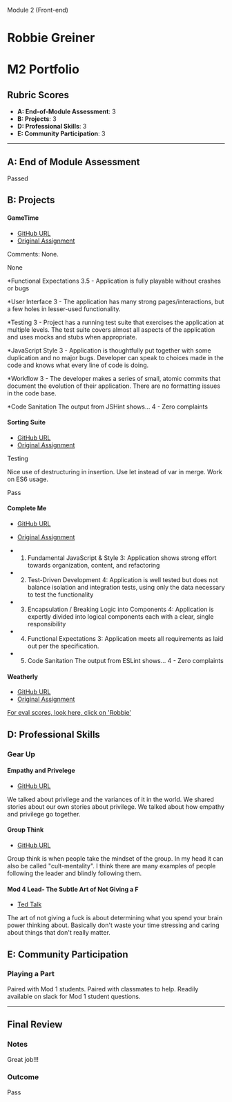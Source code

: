 Module 2 (Front-end)

# Robbie Greiner  
 
 # M2 Portfolio
 
 ## Rubric Scores
 
 * **A: End-of-Module Assessment**: 3
 * **B: Projects**: 3
 * **D: Professional Skills**: 3
 * **E: Community Participation**: 3
 
 -----------------------
 
 ## A: End of Module Assessment
 
 Passed
 
 
 ## B: Projects
 
 #### GameTime
 
 * [GitHub URL](https://github.com/robbiegreiner/game-time)
 * [Original Assignment](http://frontend.turing.io/projects/game-time.html)
 
 Comments: None.
 
 None
 
 *Functional Expectations
 3.5 - Application is fully playable without crashes or bugs
 
 *User Interface
 3 - The application has many strong pages/interactions, but a few holes in lesser-used functionality.
 
 *Testing
 3 - Project has a running test suite that exercises the application at multiple levels. The test suite covers almost all aspects of the application and uses mocks and stubs when appropriate.
 
 *JavaScript Style
 3 - Application is thoughtfully put together with some duplication and no major bugs. Developer can speak to choices made in the code and knows what every line of code is doing.
 
 *Workflow
 3 - The developer makes a series of small, atomic commits that document the evolution of their application. There are no formatting issues in the code base.
 
 *Code Sanitation
 The output from JSHint shows…
 4 - Zero complaints
 
 #### Sorting Suite
 
 * [GitHub URL](https://github.com/robbiegreiner/sorting-suite)
 * [Original Assignment](http://frontend.turing.io/projects/sorting-suite.html)
 
 Testing
 
 Nice use of destructuring in insertion.
 Use let instead of var in merge.
 Work on ES6 usage.
 
 Pass
 
 #### Complete Me
 
 * [GitHub URL](https://github.com/robbiegreiner/complete-me)
 * [Original Assignment](http://frontend.turing.io/projects/complete-me.html)
 
 * 1. Fundamental JavaScript & Style
 3: Application shows strong effort towards organization, content, and refactoring
 
 * 2. Test-Driven Development
 4: Application is well tested but does not balance isolation and integration tests, using only the data necessary to test the functionality
 
 * 3. Encapsulation / Breaking Logic into Components
 4: Application is expertly divided into logical components each with a clear, single responsibility
 
 * 4. Functional Expectations
 3: Application meets all requirements as laid out per the specification.
 
 * 5. Code Sanitation
  The output from ESLint shows…
 4 - Zero complaints
 
 
 
 #### Weatherly
 
 * [GitHub URL](https://github.com/robbiegreiner/weathrly)
 * [Original Assignment](http://frontend.turing.io/projects/weathrly.html)
 
 [For eval scores, look here, click on 'Robbie'](https://github.com/turingschool/front-end-submissions-public/tree/master/1706/mod-2/weathrly)
 
 ## D: Professional Skills
 
 ### Gear Up
 #### Empathy and Privelege
 
 * [GitHub URL](https://github.com/turingschool/gear-up/blob/master/empathy.markdown)
 
 We talked about privilege and the variances of it in the world.
 We shared stories about our own stories about privilege.
 We talked about how empathy and privilege go together.
 
 #### Group Think
 
 * [GitHub URL](https://github.com/turingschool/gear-up/blob/master/groupthink.md)
 
 Group think is when people take the mindset of the group.  In my head it can also be called "cult-mentality". I think
 there are many examples of people following the leader and blindly following them.
 
 
 #### Mod 4 Lead- The Subtle Art of Not Giving a F
 
 * [Ted Talk](https://www.youtube.com/watch?v=x36cEw6gUZ8)
 
 The art of not giving a fuck is about determining what you spend your brain power thinking about.  Basically don't
 waste your time stressing and caring about things that don't really matter.
 
 ## E: Community Participation
 
 ### Playing a Part
 
 Paired with Mod 1 students.
 Paired with classmates to help.
 Readily available on slack for Mod 1 student questions.
 
 ------------------
 
 ## Final Review
 
 ### Notes
 
 Great job!!!
 
 ### Outcome
 
 Pass
 
 
